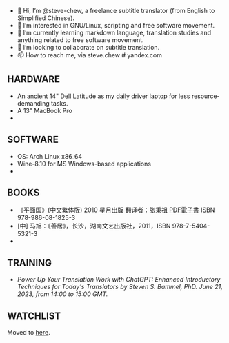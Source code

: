 - 👋 Hi, I’m @steve-chew, a freelance subtitle translator (from English to Simplified Chinese).
- 👀 I’m interested in GNU/Linux, scripting and free software movement.
- 🌱 I’m currently learning markdown language, translation studies and anything related to free software movement.
- 💞️ I’m looking to collaborate on subtitle translation.
- 📫 How to reach me, via steve.chew # yandex.com

<!---
steve-chew/steve-chew is a ✨ special ✨ repository because its `README.md` (this file) appears on your GitHub profile.
You can click the Preview link to take a look at your changes.
--->
HARDWARE  
---
- An ancient 14" Dell Latitude as my daily driver laptop for less resource-demanding tasks.
- A 13" MacBook Pro
-
SOFTWARE
---
- OS: Arch Linux x86_64
- Wine-8.10 for MS Windows-based applications
- 
BOOKS  
---
- 《平面国》(中文繁体版) 2010 星月出版 翻译者：张秉祖 [PDF電子書](https://drive.google.com/file/d/12BW8JKbLGGI2kHmLF1WHwkfks4YP5t7Z/view?usp=sharing) ISBN 978-986-08-1825-3
- [中] 马旭：《善居》，长沙，湖南文艺出版社，2011，ISBN 978-7-5404-5321-3
- 
TRAINING
---
- <i>Power Up Your Translation Work with ChatGPT: Enhanced Introductory Techniques for Today's Translators by Steven S. Bammel, PhD. June 21, 2023, from 14:00 to 15:00 GMT.</i>
  
WATCHLIST
---
Moved to [here](https://www.imdb.com/user/ur167283985/watchlist).


